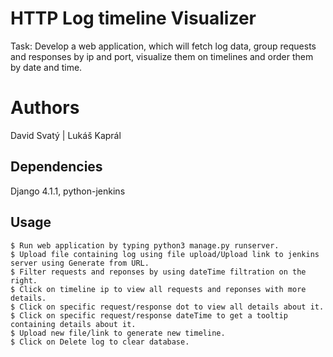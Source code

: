 # HTTP Log timeline Visualizer

Task:
Develop a web application, which will fetch log data, group requests and responses by ip and port, visualize them on timelines and order them by date and time.

# Authors

David Svatý |
Lukáš Kaprál

## Dependencies 
Django 4.1.1, python-jenkins

## Usage

```
$ Run web application by typing python3 manage.py runserver.
$ Upload file containing log using file upload/Upload link to jenkins server using Generate from URL.
$ Filter requests and reponses by using dateTime filtration on the right.
$ Click on timeline ip to view all requests and reponses with more details.
$ Click on specific request/response dot to view all details about it.
$ Click on specific request/response dateTime to get a tooltip containing details about it.
$ Upload new file/link to generate new timeline.
$ Click on Delete log to clear database.
```